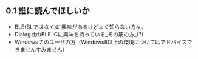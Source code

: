 ## 0.1 誰に読んでほしいか
* BLE(BLでは*なく*)に興味があるけどよく知らない方々。
* Dialog社のBLE ICに興味を持っている_その筋の方_(?)
* Windows 7 のユーザの方（Windows8以上の環境についてはアドバイスできませんすみません）
